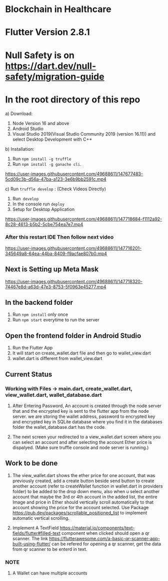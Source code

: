 # Blockchain in Healthcare

# Flutter Version 2.8.1 
# Null Safety is on https://dart.dev/null-safety/migration-guide

# In the root directory of this repo
a) Download:
1. Node Version 16 and above
2. Android Studio
3. Visual Studio 2019(Visual Studio Community 2019 (version 16.11)) and select Desktop Development with C++

b) Installation:
1. Run `npm install -g truffle`
2. Run `npm install -g ganache cli`.



https://user-images.githubusercontent.com/49688611/147677483-5cd09c3b-d56a-47ba-a123-3e6b9bb2591c.mp4




c) Run `truffle develop` : (Check Videos Directly)
1. Run` develop`
2. In the console run `deploy`
3. Setup for Desktop Application



https://user-images.githubusercontent.com/49688611/147718684-f1112a92-8c28-4613-b5b2-5cbe754ea7e7.mp4



### After this restart IDE Then follow next video



https://user-images.githubusercontent.com/49688611/147716201-345649a8-64ea-44ba-8409-f9acfae807b0.mp4

## Next is Setting up Meta Mask



https://user-images.githubusercontent.com/49688611/147718320-74467e8d-a63d-47e3-8753-5f0963e45277.mp4




## In the backend folder

1. Run `npm install` only once
2. Run `npm start` everytime to run the server

## Open the frontend folder in Android Studio

1. Run the Flutter App
2. It will start on create_wallet.dart file and then go to wallet_view.dart
3. wallet.dart is different from wallet_view.dart

## Current Status

### Working with Files -> main.dart, create_wallet.dart, view_wallet.dart, wallet_database.dart

1. After Entering Password, An account is created through the node server that and the encrypted key is sent to the flutter app from the node server. we are storing the wallet address, password to encrypted key and encrypted key in SQLite database where you find it in the databases folder the wallet_database.dart has the code.

2. The next screen your redirected to a view_wallet.dart screen where you can select an account and after selecting the account Ether price is dispalyed. (Make sure truffle console and node server is running.)

## Work to be done
 
 1. The view_wallet.dart shows the ether price for one account, that was previously created, add a create button beside send button to create another account (refer to createWallet function in  wallet.dart in providers folder) to be added to the drop down menu, also when u select another account that maybe the 3rd or 4th account in the added list, the entire Image and price in Ether should vertically scroll automatically to that account showing the price for the account selected. 
 Use Package https://pub.dev/packages/scrollable_positioned_list to implement automatic vertical scrolling.


 2. Implement A TextField https://material.io/components/text-fields/flutter#filled-text component when clicked should open a qr scanner. The link https://flutterawesome.com/a-basic-qr-scanner-app-built-using-flutter/ can be refered for opening a qr scanner, get the data from qr scanner to be enterd in text.

### NOTE
1. A Wallet can have multiple accounts
